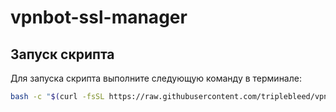 # vpnbot-ssl-manager
## Запуск скрипта

Для запуска скрипта выполните следующую команду в терминале:

```bash
bash -c "$(curl -fsSL https://raw.githubusercontent.com/triplebleed/vpnbot-ssl-manager/main/vpnbot-ssl-manager.sh)"
